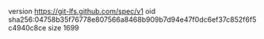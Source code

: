 version https://git-lfs.github.com/spec/v1
oid sha256:04758b35f76778e807566a8468b909b7d94e47f0dc6ef37c852f6f5c4940c8ce
size 1699

